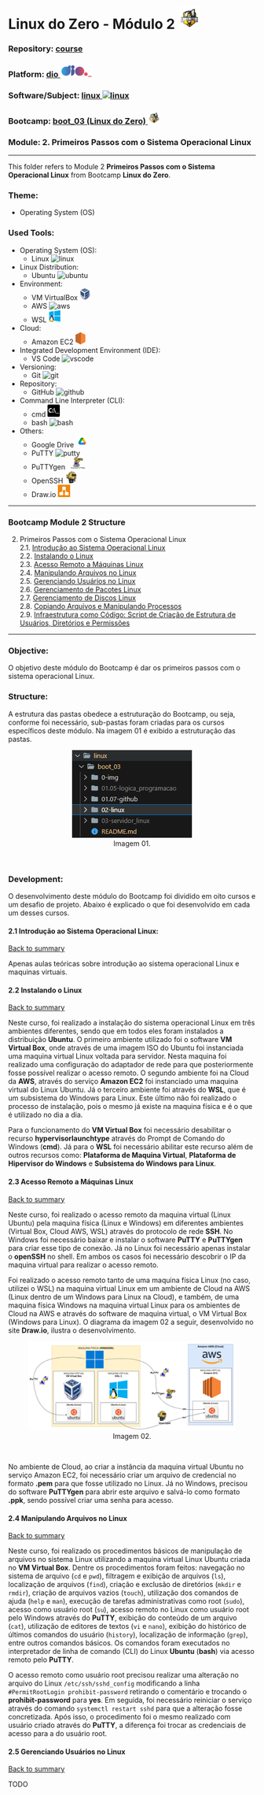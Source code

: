 # Linux do Zero - Módulo 2   <img src="../0-aux/logo_boot.png" alt="boot_03" width="auto" height="45">

### Repository: [course](../../../../)   
### Platform: <a href="../../../">dio   <img src="https://github.com/PedroHeeger/main/blob/main/0-aux/logos/plataforma/dio.jpeg" alt="dio" width="auto" height="25"></a>   
### Software/Subject: <a href="../../">linux   <img src="https://cdn.jsdelivr.net/gh/devicons/devicon/icons/linux/linux-original.svg" alt="linux" width="auto" height="25"></a>
### Bootcamp: <a href="../">boot_03 (Linux do Zero)   <img src="../0-aux/logo_boot.png" alt="boot_03" width="auto" height="25"></a>
### Module: 2. Primeiros Passos com o Sistema Operacional Linux

---

This folder refers to Module 2 **Primeiros Passos com o Sistema Operacional Linux** from Bootcamp **Linux do Zero**.

### Theme:
- Operating System (OS)

### Used Tools:
- Operating System (OS): 
  - Linux   <img src="https://cdn.jsdelivr.net/gh/devicons/devicon/icons/linux/linux-original.svg" alt="linux" width="auto" height="25">
- Linux Distribution: 
  - Ubuntu <img src="https://cdn.jsdelivr.net/gh/devicons/devicon/icons/ubuntu/ubuntu-plain.svg" alt="ubuntu" width="auto" height="25">
- Environment: 
  - VM VirtualBox <img src="https://github.com/PedroHeeger/main/blob/main/0-aux/logos/software/vm_virtualbox.png" alt="vm_virtualbox" width="auto" height="25">
  - AWS <img src="https://cdn.jsdelivr.net/gh/devicons/devicon/icons/amazonwebservices/amazonwebservices-original.svg" alt="aws" width="auto" height="25">
  - WSL <img src="https://github.com/PedroHeeger/main/blob/main/0-aux/logos/software/wsl.svg" alt="wsl" width="auto" height="25">
- Cloud:
  - Amazon EC2   <img src="https://github.com/PedroHeeger/main/blob/main/0-aux/logos/software/aws_ec2.png" alt="amazon_ec2" width="auto" height="25">
- Integrated Development Environment (IDE):
  - VS Code   <img src="https://cdn.jsdelivr.net/gh/devicons/devicon/icons/vscode/vscode-original.svg" alt="vscode" width="auto" height="25">
- Versioning: 
  - Git   <img src="https://cdn.jsdelivr.net/gh/devicons/devicon/icons/git/git-original.svg" alt="git" width="auto" height="25">
- Repository:
  - GitHub   <img src="https://cdn.jsdelivr.net/gh/devicons/devicon/icons/github/github-original.svg" alt="github" width="auto" height="25">
- Command Line Interpreter (CLI):
  - cmd <img src="https://github.com/PedroHeeger/main/blob/main/0-aux/logos/software/cmd_prompt.png" alt="cmd" width="auto" height="25">
  - bash <img src="https://cdn.jsdelivr.net/gh/devicons/devicon/icons/bash/bash-original.svg" alt="bash" width="auto" height="25">
- Others:
  - Google Drive <img src="https://github.com/PedroHeeger/main/blob/main/0-aux/logos/software/google_drive.png" width="auto" height="25">
  - PuTTY <img src="https://cdn.jsdelivr.net/gh/devicons/devicon/icons/putty/putty-original.svg" alt="putty" width="auto" height="25">
  - PuTTYgen <img src="https://github.com/PedroHeeger/main/blob/main/0-aux/logos/software/puttygen.png" alt="puttygen" width="auto" height="25">
  - OpenSSH <img src="https://github.com/PedroHeeger/main/blob/main/0-aux/logos/software/openssh.png" alt="openssh" width="auto" height="25">
  - Draw.io <img src="https://github.com/PedroHeeger/main/blob/main/0-aux/logos/sites/draw.io.png" alt="draw.io" width="auto" height="25">

---

### Bootcamp Module 2 Structure
2. <a name="item2">Primeiros Passos com o Sistema Operacional Linux</a><br> 
  2.1. <a href="#item2.1">Introdução ao Sistema Operacional Linux</a><br>
  2.2. <a href="#item2.2">Instalando o Linux</a><br>
  2.3. <a href="#item2.3">Acesso Remoto a Máquinas Linux</a><br>
  2.4. <a href="#item2.4">Manipulando Arquivos no Linux</a><br>
  2.5. <a href="#item2.5">Gerenciando Usuários no Linux</a><br>
  2.6. <a href="#item2.6">Gerenciamento de Pacotes Linux</a><br>
  2.7. <a href="#item2.7">Gerenciamento de Discos Linux</a><br>
  2.8. <a href="#item2.8">Copiando Arquivos e Manipulando Processos</a><br>
  2.9. <a href="#item2.9">Infraestrutura como Código: Script de Criação de Estrutura de Usuários, Diretórios e Permissões</a><br>

---

### Objective:
O objetivo deste módulo do Bootcamp é dar os primeiros passos com o sistema operacional Linux.

### Structure:
A estrutura das pastas obedece a estruturação do Bootcamp, ou seja, conforme foi necessário, sub-pastas foram criadas para os cursos específicos deste módulo. Na imagem 01 é exibido a estruturação das pastas. 

<div align="Center"><figure>
    <img src="../0-aux/img01.PNG" alt="img01"><br>
    <figcaption>Imagem 01.</figcaption>
</figure></div><br>

### Development:
O desenvolvimento deste módulo do Bootcamp foi dividido em oito cursos e um desafio de projeto. Abaixo é explicado o que foi desenvolvido em cada um desses cursos.

  <a name="item2.1"><h4>2.1 Introdução ao Sistema Operacional Linux:</h4></a>[Back to summary](#item2)

  Apenas aulas teóricas sobre introdução ao sistema operacional Linux e maquinas virtuais.
  
  <a name="item2.2"><h4>2.2 Instalando o Linux</h4></a>[Back to summary](#item2)

  Neste curso, foi realizado a instalação do sistema operacional Linux em três ambientes diferentes, sendo que em todos eles foram instalados a distribuição **Ubuntu**. O primeiro ambiente utilizado foi o software **VM Virtual Box**, onde através de uma imagem ISO do Ubuntu foi instanciada uma maquina virtual Linux voltada para servidor. Nesta maquina foi realizado uma configuração do adaptador de rede para que posteriormente fosse possível realizar o acesso remoto. O segundo ambiente foi na Cloud da **AWS**, através do serviço **Amazon EC2** foi instanciado uma maquina virtual do Linux Ubuntu. Já o terceiro ambiente foi através do **WSL**, que é um subsistema do Windows para Linux. Este último não foi realizado o processo de instalação, pois o mesmo já existe na maquina física e é o que é utilizado no dia a dia.

  Para o funcionamento do **VM Virtual Box** foi necessário desabilitar o recurso **hypervisorlaunchtype** através do Prompt de Comando do Windows (**cmd**). Já para o **WSL** foi necessário abilitar este recurso além de outros recursos como: **Plataforma de Maquina Virtual**, **Plataforma de Hipervisor do Windows** e **Subsistema do Windows para Linux**.

  <a name="item2.3"><h4>2.3 Acesso Remoto a Máquinas Linux</h4></a>[Back to summary](#item2)

  Neste curso, foi realizado o acesso remoto da maquina virtual (Linux Ubuntu) pela maquina física (Linux e Windows) em diferentes ambientes (Virtual Box, Cloud AWS, WSL) através do protocolo de rede **SSH**. No Windows foi necessário baixar e instalar o software **PuTTY** e **PuTTYgen** para criar esse tipo de conexão. Já no Linux foi necessário apenas instalar o **openSSH** no shell. Em ambos os casos foi necessário descobrir o IP da maquina virtual para realizar o acesso remoto.
       
  Foi realizado o acesso remoto tanto de uma maquina física Linux (no caso, utilizei o WSL) na maquina virtual Linux em um ambiente de Cloud na AWS (Linux dentro de um Windows para Linux na Cloud), e também, de uma maquina física Windows na maquina virtual Linux para os ambientes de Cloud na AWS e através do software de maquina virtual, o VM Virtual Box (Windows para Linux). O diagrama da imagem 02 a seguir, desenvolvido no site **Draw.io**, ilustra o desenvolvimento.

  <div align="Center"><figure>
    <img src="../0-aux/md2_img02.png" alt="img02"><br>
    <figcaption>Imagem 02.</figcaption>
    </figure></div><br>
       
  No ambiente de Cloud, ao criar a instância da maquina virtual Ubuntu no serviço Amazon EC2, foi necessário criar um arquivo de credencial no formato **.pem** para que fosse utilizado no Linux. Já no Windows, precisou do software **PuTTYgen** para abrir este arquivo e salvá-lo como formato **.ppk**, sendo possível criar uma senha para acesso.

  <a name="item2.4"><h4>2.4 Manipulando Arquivos no Linux</h4></a>[Back to summary](#item2)

  Neste curso, foi realizado os procedimentos básicos de manipulação de arquivos no sistema Linux utilizando a maquina virtual Linux Ubuntu criada no **VM Virtual Box**. Dentre os procedimentos foram feitos: navegação no sistema de arquivo (`cd` e `pwd`), filtragem e exibição de arquivos (`ls`), localização de arquivos (`find`), criação e exclusão de diretórios (`mkdir` e `rmdir`), criação de arquivos vazios (`touch`), utilização dos comandos de ajuda (`help` e `man`), execução de tarefas administrativas como root (`sudo`), acesso como usuário root (`su`), acesso remoto no Linux como usuário root pelo Windows através do **PuTTY**, exibição do conteúdo de um arquivo (`cat`), utilização de editores de textos (`vi` e `nano`), exibição do histórico de últimos comandos do usuário (`history`), localização de informação (`grep`), entre outros comandos básicos. Os comandos foram executados no interpretador de linha de comando (CLI) do Linux **Ubuntu** (**bash**) via acesso remoto pelo **PuTTY**.

  O acesso remoto como usuário root precisou realizar uma alteração no arquivo do Linux `/etc/ssh/sshd_config` modificando a linha `#PermitRootLogin prohibit-password` retirando o comentário e trocando o **prohibit-password** para **yes**. Em seguida, foi necessário reiniciar o serviço através do comando `systemctl restart sshd` para que a alteração fosse concretizada. Após isso, o procedimento foi o mesmo realizado com usuário criado através do **PuTTY**, a diferença foi trocar as credenciais de acesso para a do usuário root.

  <a name="item2.5"><h4>2.5 Gerenciando Usuários no Linux</h4></a>[Back to summary](#item2)

  TODO